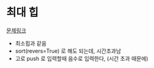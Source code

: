 # 최대 힙 
[문제링크](https://www.acmicpc.net/problem/11279)

- 최소힙과 같음
- sort(revers=True) 로 해도 되는데, 시간초과남
- 고로 push 로 입력할때 음수로 입력한다, (시간 초과 때문에)